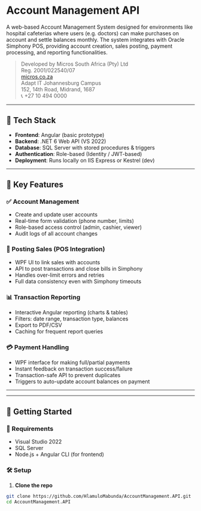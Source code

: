 # Account Management API

A web-based Account Management System designed for environments like hospital cafeterias where users (e.g. doctors) can make purchases on account and settle balances monthly. The system integrates with Oracle Simphony POS, providing account creation, sales posting, payment processing, and reporting functionalities.

> Developed by Micros South Africa (Pty) Ltd  
> Reg. 2001/022540/07  
> [micros.co.za](https://micros.co.za)  
> Adapt IT Johannesburg Campus  
> 152, 14th Road, Midrand, 1687  
> 📞 +27 10 494 0000

---

## 🧰 Tech Stack

- **Frontend**: Angular (basic prototype)  
- **Backend**: .NET 6 Web API (VS 2022)  
- **Database**: SQL Server with stored procedures & triggers  
- **Authentication**: Role-based (Identity / JWT-based)  
- **Deployment**: Runs locally on IIS Express or Kestrel (dev)

---

## 🔐 Key Features

### ✅ Account Management

- Create and update user accounts
- Real-time form validation (phone number, limits)
- Role-based access control (admin, cashier, viewer)
- Audit logs of all account changes

### 🛒 Posting Sales (POS Integration)

- WPF UI to link sales with accounts
- API to post transactions and close bills in Simphony
- Handles over-limit errors and retries
- Full data consistency even with Simphony timeouts

### 📊 Transaction Reporting

- Interactive Angular reporting (charts & tables)
- Filters: date range, transaction type, balances
- Export to PDF/CSV
- Caching for frequent report queries

### 💳 Payment Handling

- WPF interface for making full/partial payments
- Instant feedback on transaction success/failure
- Transaction-safe API to prevent duplicates
- Triggers to auto-update account balances on payment

---

---

## 🚀 Getting Started

### 🔧 Requirements

- Visual Studio 2022  
- SQL Server  
- Node.js + Angular CLI (for frontend)  

### 🛠️ Setup

1. **Clone the repo**

```bash
git clone https://github.com/HlamuloMabunda/AccountManagement.API.git
cd AccountManagement.API



